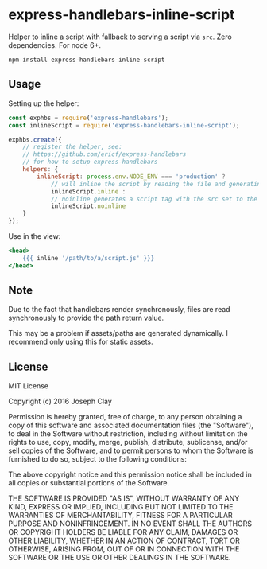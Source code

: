# express-handlebars-inline-script

Helper to inline a script with fallback to serving a script via `src`. Zero dependencies. For node 6+.

`npm install express-handlebars-inline-script`

## Usage

Setting up the helper:

```js
const exphbs = require('express-handlebars');
const inlineScript = require('express-handlebars-inline-script');

exphbs.create({
	// register the helper, see:
	// https://github.com/ericf/express-handlebars
	// for how to setup express-handlebars
	helpers: {
		inlineScript: process.env.NODE_ENV === 'production' ?
			// will inline the script by reading the file and generating a script tag
			inlineScript.inline :
			// noinline generates a script tag with the src set to the path passed
			inlineScript.noinline
	}
});
```

Use in the view:

```hbs
<head>
	{{{ inline '/path/to/a/script.js' }}}
</head>
```

## Note

Due to the fact that handlebars render synchronously, files are read synchronously to provide the path return value.

This may be a problem if assets/paths are generated dynamically. I recommend only using this for static assets.

## License

MIT License

Copyright (c) 2016 Joseph Clay

Permission is hereby granted, free of charge, to any person obtaining a copy
of this software and associated documentation files (the "Software"), to deal
in the Software without restriction, including without limitation the rights
to use, copy, modify, merge, publish, distribute, sublicense, and/or sell
copies of the Software, and to permit persons to whom the Software is
furnished to do so, subject to the following conditions:

The above copyright notice and this permission notice shall be included in all
copies or substantial portions of the Software.

THE SOFTWARE IS PROVIDED "AS IS", WITHOUT WARRANTY OF ANY KIND, EXPRESS OR
IMPLIED, INCLUDING BUT NOT LIMITED TO THE WARRANTIES OF MERCHANTABILITY,
FITNESS FOR A PARTICULAR PURPOSE AND NONINFRINGEMENT. IN NO EVENT SHALL THE
AUTHORS OR COPYRIGHT HOLDERS BE LIABLE FOR ANY CLAIM, DAMAGES OR OTHER
LIABILITY, WHETHER IN AN ACTION OF CONTRACT, TORT OR OTHERWISE, ARISING FROM,
OUT OF OR IN CONNECTION WITH THE SOFTWARE OR THE USE OR OTHER DEALINGS IN THE
SOFTWARE.
